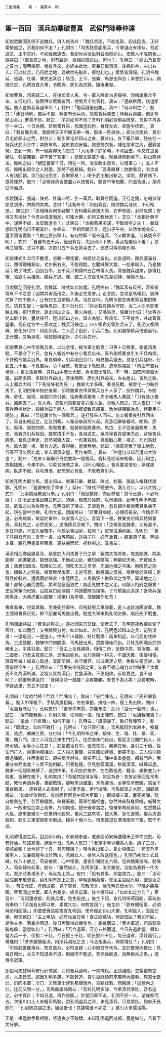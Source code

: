 

`三國演義`　　`明 ‧ 羅貫中　輯`

* * *

## 第一百回　漢兵劫寨破曹真　武侯鬥陣辱仲達

卻說眾將聞孔明不追魏兵，俱入帳告曰：「魏兵苦雨，不能屯紮，因此回去。正好乘勢追之，丞相如何不追？」孔明曰：「司馬懿善能用兵，今軍退必有埋伏。吾若追之，正中其計。不如縱他遠去，吾卻分兵徑出斜谷而取祁山，使魏人不隄防也。」眾將曰：「取長安之地，別有路途，丞相只取祁山，何也？」孔明曰：「祁山乃長安之首也；隴西諸郡，倘有兵來，必經由此地。更兼前臨渭濱，後靠斜谷，左出右入，可以伏兵，乃用武之地，吾故欲先取此，得地利也。」眾將皆拜服。孔明令魏延、張嶷、杜瓊、陳式出箕谷；馬岱、王平、張翼、馬忠出斜谷；俱會於祁山。調撥已定，孔明自提大軍，令關興、廖化為先鋒，隨後進發。

卻說曹真、司馬懿二人，在後監督人馬，令一軍入陳倉古道探視，回報說蜀兵不來。又行旬日，後面埋伏眾將皆回，說蜀兵全無音耗。真曰：「連綿秋雨，棧道斷絕，蜀人豈知我等退軍耶？」懿曰：「蜀兵隨後出矣。」真曰：「何以知之？」懿曰：「連日晴明，蜀兵不趕，料吾有伏兵也，故縱吾兵遠去；待我兵過盡，他卻奪祁山矣。」曹真不信。懿曰：「子丹如何不信？吾料孔明必從兩谷而來。吾與子丹各守一谷口，十日為期。若無蜀兵來，我面塗紅粉，身穿女衣，來營中伏罪。」真曰：「若有蜀兵來，我願將天子所賜玉帶一條，御馬一匹與你。」即分兵兩路：真引兵屯於祁山之西，斜谷口；懿引軍屯於祁山之東，箕谷口。各下寨已畢，懿先引一枝兵伏於山谷中；其餘軍馬，各於要路安營。懿更換衣裝，雜在眾軍之內，遍觀各營。忽到一營，有一偏將仰天而怨曰：「大雨淋了許多時，不肯回去，今又在這裏頓住，強要賭賽，卻不苦了官軍！」懿聞言歸寨升帳，聚眾將皆到帳下，挨出那將來。懿叱之曰：「朝廷養軍千日，用在一時。汝安敢出怨言，以慢軍心！」其人不招。懿叫出同伴之人對證，那將不能抵賴。懿曰：「吾非賭賽；欲勝蜀兵，令汝各人有功回朝。汝乃妄出怨言，自取罪戾！」喝令武士推出斬之。須臾，獻首帳下。眾將悚然。懿曰：「汝等諸將皆要盡心以防蜀兵。聽吾中軍炮響，四面皆進。」眾將受命而退。

卻說魏延、張嶷、陳式、杜瓊四將，引一萬兵，取箕谷而進。正行之間，忽報參謀鄧芝到來，四將問其故。芝曰：「丞相有令：如出箕谷，隄防魏兵埋伏，不可輕進。」陳式曰：「丞相用兵何多疑耶？吾料魏兵連遭大雨，衣甲皆毀，必然急歸；安得又有埋伏？今吾兵倍道而進，可獲大勝，如何又教休進？」芝曰：「丞相計無不中，謀無不成，汝安敢違令？」式笑曰：「丞相若果多謀，不致街亭之失！」魏延想起孔明向日不聽其計，亦笑曰：「丞相若聽吾言，徑出子午谷，此時休說長安，連洛陽皆得矣！今執定要出祁山，有何益耶？既令進兵，今又教休進，何其號令不明！」式曰：「吾自有五千兵，徑出箕谷，先到祁山下寨，看丞相羞也不羞！」芝再三阻當，式只不聽，逕自引五千兵出箕谷去了。鄧芝只得飛報孔明。

卻說陳式引兵行不數里，忽聽一聲炮響，四面伏兵皆出。式急退時，魏兵塞滿谷口，圍得鐵桶相似。式左衝右突，不能得脫。忽聞喊聲大震，一彪軍殺入，乃是魏延；救了陳式，回到谷中，五千兵只剩得四五百帶傷人馬。背後魏兵趕來，卻得杜瓊、張嶷引兵接應，魏兵方退。陳、魏二人方信孔明先見如神，懊悔不及。

且說鄧芝回見孔明，言魏延、陳式如此無禮。孔明笑曰：「魏延素有反相，吾知彼常有不平之意；因憐其勇而用之。久後必生患害。」正言間，忽流星馬報到，說陳式折了四千餘人，止有四五百帶傷人馬，屯在谷中。孔明令鄧芝再來箕谷撫慰陳式，防其生變；一面喚馬岱、王平分付曰：「斜谷若有魏兵守把，汝二人引本部軍越山嶺，夜行晝伏，速出祁山之左，舉火為號。」又喚馬忠、張翼分付曰：「汝等亦從山僻小路，晝伏夜行，徑出祁山之右，舉火為號，與馬岱、王平會合，共劫曹真營寨。吾自從谷中三面攻之，魏兵可破也。」四人領命分頭引兵去了。孔明又喚關興、廖化分付曰：如此如此。二人受了密計，引兵而去。孔明自領精兵倍道而行。正行間，又喚吳班、吳懿授與密計，亦引兵先行。

卻說曹真心中不信蜀兵來，以此怠慢，縱令軍士歇息；只等十日無事，要羞司馬懿。不覺守了七日，忽有人報谷中有些小蜀兵出來。真令副將秦良引五千兵哨探，不許縱令蜀兵近界。秦良領命，引兵剛到谷口，哨見蜀兵退去。良急引兵趕來，行到五六十里，不見蜀兵，心下疑惑，教軍士下馬歇息。忽哨馬報說：「前面有蜀兵埋伏。」良上馬看時，只見山中塵土大起，急令軍士隄防。不一時，四壁廂喊聲大震，前面吳班、吳懿引兵殺出，背後關興、廖化引兵殺來。左右是山，皆無走路。山上蜀兵大叫：「下馬投降者免死！」魏軍大半多降。秦良死戰，被廖化一刀斬於馬下。孔明把降卒拘於後軍，卻將魏軍衣甲與蜀兵五千人穿了，扮作魏兵，令關興、廖化、吳班、吳懿四將引著，徑奔曹真寨來；先令報馬入寨說：「只有些小蜀兵，盡趕去了。」真大喜。忽報司馬都督差心腹人至。真喚入問之。其人告曰：「今蜀兵用埋伏計，殺魏兵四千餘人。司馬都督致意將軍，教休將賭賽為念，務要用心隄防。」真曰：「吾這裏並無一個蜀兵。」遂打發來人回去。忽又報秦良引兵回來了。真自出帳迎之。比及到寨，人報前後兩把火起。真急回寨後看時，關興、廖化、吳班、吳懿四將，指麾蜀軍，就營前殺將進來。馬岱、王平從後面殺來；馬忠、張翼亦引兵殺到。魏軍措手不及，各自逃生。眾將保曹真望東而走，背後蜀兵趕來。曹真正奔走，忽然喊聲大震，一彪軍殺到。真膽戰心驚；視之，乃司馬懿也。懿大戰一場，蜀兵方退。真得脫，羞慚無地。懿曰：「諸葛亮奪了祁山地勢，吾等不可久居此處；宜去渭濱安營，再作良圖。」真曰：「仲達何以知吾遭此大敗也？」懿曰：「見來人報稱子丹說並無一個蜀兵，吾料孔明暗來劫寨，因此知之，故相接應。今果中計。切莫言賭賽之事，只同心報國。」曹真甚是惶恐，氣成疾病，臥床不起。兵屯渭濱，懿恐軍心有亂，不敢教真引兵。

卻說孔明大驅士馬，復出祁山。勞軍已畢，魏延、陳式、杜瓊、張嶷入帳拜伏請罪。孔明曰：「是誰失陷了軍來？」延曰：「陳式不聽號令，潛入谷口，以此大敗。」式曰：「此事魏延教我行來。」孔明曰：「他倒救你，你反攀他！將令已違，不必巧說！」即令武士推出陳式斬之。須臾，懸首於帳前，以示諸將。此時孔明不斬魏延，欲留之以為後用也。孔明既斬了陳式，正議進兵，忽有細作報說曹真臥病不起，現在營中治療。孔明大喜，謂諸將曰：「若曹真病輕，必便回長安。今魏兵不退，必為病重，故留於軍中，以安眾人之心。吾寫下一書，教秦良的降兵持與曹真，真若見之，必然死矣。」遂喚降兵至帳下，問曰：「汝等皆是魏軍，父母妻子，多在中原，不宜久居蜀中。今放汝等回家，若何？」眾軍泣淚拜謝。孔明曰：「曹子丹與吾有約；吾有一書，汝等帶回，送與子丹，必有重賞。」魏軍領了書，奔回本寨，將孔明書呈與曹真。真扶病而起，拆封視之。其書曰：

漢丞相武鄉侯諸葛亮，致書於大司馬曹子丹之前：竊謂夫為將者，能去能就，能柔能剛；能進能退，能弱能強。不動如山岳，難知如陰陽；無窮如天地，充實如太倉；浩渺如四海，眩曜如三光。預知天文之旱澇，先識地理之平康。察陣勢之期會，揣敵人之短長。嗟爾無學後輩，上逆穹蒼，助篡國之反賊，稱帝號於洛陽；走殘兵於斜谷，遭霖雨於陳倉！水陸困乏，人馬猖狂！拋盈郊之戈甲，棄滿地之刀鎗！都督心崩而膽裂，將軍鼠竄而狼忙！無面見關中之父老，何顏入相府之廳堂！史官秉筆而紀錄，百姓眾口而傳揚：仲達聞陣而惕惕，子丹望風而遑遑！吾軍兵強而馬壯，大將虎奮以龍驤！掃秦川為平壤，蕩魏國作坵荒！

曹真看畢，恨氣填胸，至晚死於軍中。司馬懿用兵車裝載，差人送赴洛陽安葬。魏主聞知曹真已死，即下詔催司馬懿出戰。懿提大軍來與孔明交鋒，隔日先下戰書。

孔明謂諸將曰：「曹真必死矣。」遂批回來日交鋒。使者去了。孔明當夜教姜維受了密計，如此而行；又喚關興分付，如此如此。次日，孔明盡起祁山之兵，前到渭濱：一邊是河，一邊是山，中央平川曠野，好片戰場！兩軍相迎，以弓箭射住陣角。三通鼓罷，魏陣中門旗開處，司馬懿出馬，眾將隨後而出。只見孔明端坐於四輪車上，手搖羽扇。懿曰：「吾主上法堯禪舜，相傳二帝，坐鎮中原，容汝蜀、吳二國者，乃吾主寬慈仁厚，恐傷百姓也。汝乃南陽一耕夫，不識天數，強要相侵，理宜殄滅！如省心改過，宜即早回，各守疆界，以成鼎足之勢，免致生靈塗炭，汝等皆得全生！」孔明笑曰：「吾受先帝託孤之重，安肯不傾心竭力以討賊乎？汝曹氏不久為漢所滅。汝祖父皆為漢臣，世食漢祿，不思報效，反助篡逆，豈不自恥？」懿羞慚滿面曰：「吾與汝決一雌雄！汝若能勝，吾誓不為大將！汝若敗時，早歸故里，吾並不加害！」

孔明曰：「汝欲鬥將？鬥兵？鬥陣法？」懿曰：「先鬥陣法。」孔明曰：「先布陣我看。」懿入中軍帳下，手執黃旗招颭，左右軍動，排成一陣，復上馬出陣，問曰：「汝識吾陣否？」孔明笑曰：「吾軍中末將，亦能布之！此乃『混元一氣陣』也。」懿曰：「汝布陣我看。」孔明入陣，把羽扇一搖，復出陣前，問曰：「汝識我陣否？」懿曰：「量此『八卦陣』，如何不識！」孔明曰：「識便識了，敢打我陣否？」懿曰：「既識之，如何不敢打！」孔明曰：「汝只管打來。」司馬懿回到本陣中，喚戴凌、張虎、樂綝三將，分付曰：「今孔明所布之陣，按休、生、傷、杜、景、死、驚、開八門。汝三人可從正東生門打入，往西南休門殺出，復從正北開門殺入，此陣可破。汝等小心在意！」於是戴凌在中，張虎在前，樂綝在後，各引三十騎，從生門打入。兩軍吶喊相助。三人殺入蜀陣，只見陣如連城，衝突不出。三人慌引騎轉過陣腳，往西南衝去，卻被蜀兵射住，衝突不出。陣中重重疊疊，都有門戶，哪裏分東西南北？三將不能相顧，只管亂撞，但見愁雲漠漠，慘霧濛濛。喊聲起處，魏軍一個個皆被縛了，送到中軍。孔明坐於帳中，左右將張虎、戴凌、樂綝並九十個軍，皆縛在帳下。孔明笑曰：「吾縱然捉得汝等，何足為奇！吾放汝等回見司馬懿，教他再讀兵書，重觀戰策，那時來決雌雄，未為遲也。汝等性命既饒，當留下軍器戰馬。」遂將眾人衣服脫了，以墨塗面，步行出陣。司馬懿見之大怒，回顧諸將曰：「如此挫敗銳氣，有何面目回見中原大臣耶！」即指揮三軍，奮死掠陣。懿自拔劍在手，引百餘驍將，催督衝殺。兩軍恰纔相會，忽然陣後鼓角齊鳴，喊聲大震，一彪軍從西南上殺來，乃關興也。懿分後軍當之，復催軍向前廝殺，忽然魏兵大亂。原來姜維引一彪軍悄地殺來。蜀兵三路夾攻，懿大驚，急忙退軍。蜀兵周圍殺到，懿引三軍望南死命衝出。魏兵十傷六七。司馬懿退在渭濱南岸下寨，堅守不出。

孔明收得勝之兵，回到祁山時，永安城李嚴，遣都尉苟安解送糧米至軍中交割。苟安好酒，於路怠慢，違限十日。孔明大怒曰：「吾軍中專以糧為大事，誤了三日，便該處斬！汝今誤了十日，有何理說？」喝令推出斬之。長史楊儀曰：「苟安乃李嚴用人，又兼錢糧多出於西川，若殺此人，後無人敢送糧也。」孔明乃叱武士去其縛，杖八十放之。苟安被責，心中懷恨，連夜引親隨五六騎，徑奔魏寨投降。懿喚入，苟安拜告前事。懿曰：「雖然如此，孔明多謀，汝言難信。汝能為我幹一件大功，吾那時奏准天子，保汝為上將。」安曰：「但有甚事，即當效力。」懿曰：「汝可回成都布散流言，說孔明有怨上之意，早晚欲稱為帝，使汝主召回孔明，便是汝之功。」苟安允諾，徑回成都，見了宦官，布散流言，說孔明自倚大功，早晚必將篡國。宦官聞之大驚，即入內奏帝，細言前事。後主驚訝曰：「似此如之奈何？」宦官曰：「可詔還成都，削其兵權，免生叛逆。」後主下詔，宣孔明班師回朝。蔣琬出班奏曰：「丞相自出師以來，累建大功，何故宣回？」後主曰：「朕有機密事，必須與丞相面議。」即遣使齎詔星夜宣孔明回。使命徑到祁山大寨，孔明接入，受詔已畢，仰天歎曰：「主上年幼，必有佞臣在側！吾正欲建功，何故取回？我如不回，是欺主也。若奉命而退，後日再難得此機會也。」姜維問曰：「若大軍退，司馬懿乘勢掩殺，當復如何？」孔明曰：「吾今退軍，可分五路而退。今日先退此營。假如營內兵一千，卻掘二千灶。今日掘三千灶，明日掘四千灶，每日退軍，添灶而行。」楊儀曰：「昔孫臏擒龐涓，用添兵減灶之法；今丞相退兵，何故增灶？」孔明曰：「司馬懿善能用兵，知吾退兵，必然追趕；心中疑吾有伏兵，定於舊營內數灶；見每日增灶，兵又不知退與不退，則疑而不敢追。吾徐徐而退，自無損兵之患。」遂傳令退軍。

卻說司馬懿料苟安行計停當，只待蜀兵退時，一齊掩殺。正躊躇間，忽報蜀寨空虛，人馬皆去。懿因孔明多謀，不敢輕追，自引百餘騎前來蜀營內踏看，教軍士數灶，仍回本寨；次日，又教軍士趕到那個營內，查點灶數。回報說：「這營內之灶，比前又增一分。」司馬懿謂諸將曰：「吾料孔明多謀，今果添兵增灶，吾若追之，必中其計；不如且退，再作良圖。」於是回軍不追。孔明不折一人，望成都而去。次後川口土人來報司馬懿，說孔明退兵之時，未見添兵，只見增灶。懿仰天長歎曰：「孔明效虞詡之法，瞞過吾也！其謀略吾不如之！」遂引大軍還洛陽。

正是：棋逢敵手難相勝，將遇良才不敢驕。未知孔明退回成都，竟是如何，且看下文分解。

* * *

